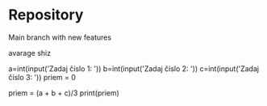 # Repository
Main branch with new features

avarage shiz

a=int(input('Zadaj číslo 1: '))
b=int(input('Zadaj číslo 2: '))
c=int(input('Zadaj číslo 3: '))
priem = 0

priem = (a + b + c)/3
print(priem)
